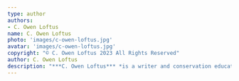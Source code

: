 ```yaml
---
type: author
authors:
- C. Owen Loftus
name: C. Owen Loftus
photo: 'images/c-owen-loftus.jpg'
avatar: 'images/c-owen-loftus.jpg'
copyright: "© C. Owen Loftus 2023 All Rights Reserved"
author: C. Owen Loftus
description: "***C. Owen Loftus*** *is a writer and conservation educator, which means he's lucky enough to have sharks for coworkers. He's married to a strange and lovely ocean spirit, and believes in aliens but not Bigfoot (he's optimistic about ghosts). Owen has been published by* Utter Speculation Publication *and* Jayhenge Press. *Find those stories and more upcoming projects at [www.coloftus.com](https://coloftus.com/).*"
---
```


